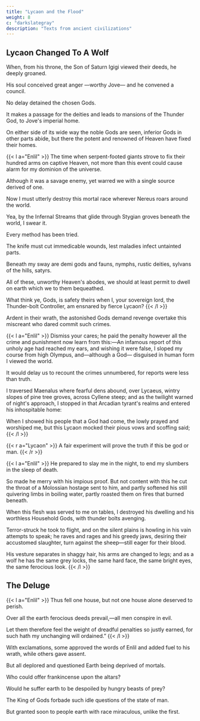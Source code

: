 ```yaml
---
title: "Lycaon and the Flood"
weight: 8
c: "darkslategray"
description: "Texts from ancient civilizations"
---
```



## Lycaon Changed To A Wolf

When, from his throne, the Son of Saturn Igigi viewed their deeds, he deeply groaned.

 <!-- and calling to his mind the loathsome feast Lycaon had prepared, a recent deed not common to report, -->

His soul conceived great anger —worthy Jove— and he convened a council. 

No delay detained the chosen Gods.

<!-- When skies are clear a path is well defined on high, which men, because so white, have named the Milky Way. -->

It makes a passage for the deities and leads to mansions of the Thunder God, to Jove's imperial home. 

On either side of its wide way the noble Gods are seen, inferior Gods in other parts abide, but there the potent and renowned of Heaven have fixed their homes.

<!-- It is a glorious place, our most audacious verse might designate the “Palace of High Heaven.”  -->

<!-- When the Gods were seated, therefore, in its marble halls the King of all above the throng sat high, and leaning on his ivory scepter, thrice, and once again he shook his awful locks, wherewith he moved the earth, and seas and stars, and thus indignantly began to speak. -->


{{< l a="Enlil" >}}
The time when serpent-footed giants strove to fix their hundred arms on captive Heaven, not more than this event could cause alarm for my dominion of the universe.

Although it was a savage enemy, yet warred we with a single source derived of one. 

Now I must utterly destroy this mortal race wherever Nereus roars around the world.

Yea, by the Infernal Streams that glide through Stygian groves beneath the world, I swear it. 

Every method has been tried. 

The knife must cut immedicable wounds, lest maladies infect untainted parts.

Beneath my sway are demi gods and fauns, nymphs, rustic deities, sylvans of the hills, satyrs.

All of these, unworthy Heaven's abodes, we should at least permit to dwell on earth which we to them bequeathed.

What think ye, Gods, is safety theirs when I, your sovereign lord, the Thunder-bolt Controller, am ensnared by fierce Lycaon?
{{< /l >}}


Ardent in their wrath, the astonished Gods demand revenge overtake this miscreant who dared commit such crimes.

<!-- 'Twas even thus when raged that impious band to blot the Roman name in sacred blood of Caesar, sudden apprehensive fears
of ruin absolute astonished man, and all the world convulsed.  -->

<!-- Nor is the love thy people bear to thee, Augustus, less than these displayed to Jupiter whose voice and gesture all the murmuring host restrained: and as indignant clamour ceased, suppressed by regnant majesty, Jove once again broke the deep silence with imperial words. -->

{{< l a="Enlil" >}}
Dismiss your cares; he paid the penalty however all the crime and punishment now learn from this:—An infamous report of this unholy age had reached my ears, and wishing it were false, I sloped my course from high Olympus, and—although a God— 
disguised in human form I viewed the world.

It would delay us to recount the crimes unnumbered, for reports were less than truth.

I traversed Maenalus where fearful dens abound, over Lycaeus, wintry slopes of pine tree groves, across Cyllene steep; and as the twilight warned of night's approach, I stopped in that Arcadian tyrant's realms and entered his inhospitable home:

When I showed his people that a God had come, the lowly prayed and worshiped me, but this Lycaon mocked their pious vows and scoffing said; 
{{< /l >}}


{{< r a="Lycaon" >}}
A fair experiment will prove the truth if this be god or man.
{{< /r >}}


{{< l a="Enlil" >}}
He prepared to slay me in the night, to end my slumbers in the sleep of death.

So made he merry with his impious proof. But not content with this he cut the throat of a Molossian hostage sent to him, and partly softened his still quivering limbs in boiling water, partly roasted them on fires that burned beneath. 

When this flesh was served to me on tables, I destroyed his dwelling and his worthless Household Gods, with thunder bolts avenging. 

Terror-struck he took to flight, and on the silent plains is howling in his vain attempts to speak; he raves and rages and his greedy jaws, desiring their accustomed slaughter, turn against the sheep—still eager for their blood. 

His vesture separates in shaggy hair, his arms are changed to legs; and as a wolf he has the same grey locks, the same hard face, the same bright eyes, the same ferocious look.
{{< /l >}}


## The Deluge

{{< l a="Enlil" >}}
Thus fell one house, but not one house alone deserved to perish.

Over all the earth ferocious deeds prevail,—all men conspire in evil.

Let them therefore feel the weight of dreadful penalties so justly earned, for such hath my unchanging will ordained.”
{{< /l >}}


With exclamations, some approved the words of Enlil and added fuel to his wrath, while others gave assent.

But all deplored and questioned Earth being deprived of mortals. 

Who could offer frankincense upon the altars? 

Would he suffer earth to be despoiled by hungry beasts of prey?

The King of Gods forbade such idle questions of the state of man. 

But granted soon to people earth with race miraculous, unlike the first.
